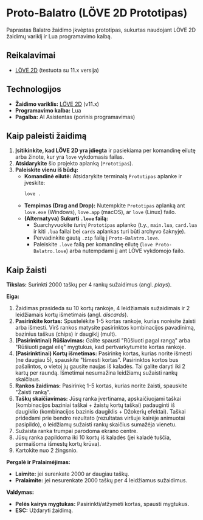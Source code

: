 # Proto-Balatro (LÖVE 2D Prototipas)

Paprastas Balatro žaidimo įkvėptas prototipas, sukurtas naudojant LÖVE 2D žaidimų variklį ir Lua programavimo kalbą.

## Reikalavimai

-   [LÖVE 2D](https://love2d.org/) (testuota su 11.x versija)

## Technologijos

-   **Žaidimo variklis:** [LÖVE 2D](https://love2d.org/) (v11.x)
-   **Programavimo kalba:** Lua
-   **Pagalba:** AI Asistentas (porinis programavimas)

## Kaip paleisti žaidimą

1.  **Įsitikinkite, kad LÖVE 2D yra įdiegta** ir pasiekiama per komandinę eilutę arba žinote, kur yra `love` vykdomasis failas.
2.  **Atsidarykite** šio projekto aplanką (`Prototipas`).
3.  **Paleiskite vienu iš būdų:**
    *   **Komandinė eilutė:** Atsidarykite terminalą `Prototipas` aplanke ir įveskite:
        ```bash
        love .
        ```
    *   **Tempimas (Drag and Drop):** Nutempkite `Prototipas` aplanką ant `love.exe` (Windows), `love.app` (macOS), ar `love` (Linux) failo.
    *   **(Alternatyva) Sukurti `.love` failą:**
        *   Suarchyvuokite *turinį* `Prototipas` aplanko (t.y., `main.lua`, `card.lua` ir kiti `.lua` failai bei `cards` aplankas turi būti archyvo šaknyje).
        *   Pervadinkite gautą `.zip` failą į `Proto-Balatro.love`.
        *   Paleiskite `.love` failą per komandinę eilutę (`love Proto-Balatro.love`) arba nutempdami jį ant LÖVE vykdomojo failo.

## Kaip žaisti

**Tikslas:** Surinkti 2000 taškų per 4 rankų sužaidimus (angl. *plays*).

**Eiga:**
1.  Žaidimas prasideda su 10 kortų rankoje, 4 leidžiamais sužaidimais ir 2 leidžiamais kortų išmetimais (angl. *discards*).
2.  **Pasirinkite kortas:** Spustelėkite 1-5 kortas rankoje, kurias norėsite žaisti arba išmesti. Virš rankos matysite pasirinktos kombinacijos pavadinimą, bazinius taškus (chips) ir daugiklį (mult).
3.  **(Pasirinktinai) Rūšiavimas:** Galite spausti "Rūšiuoti pagal rangą" arba "Rūšiuoti pagal eilę" mygtukus, kad pertvarkytumėte kortas rankoje.
4.  **(Pasirinktinai) Kortų išmetimas:** Pasirinkę kortas, kurias norite išmesti (ne daugiau 5), spauskite "Išmesti kortas". Pasirinktos kortos bus pašalintos, o vietoj jų gausite naujas iš kaladės. Tai galite daryti iki 2 kartų per raundą. Išmetimai nesumažina leidžiamų sužaisti rankų skaičiaus.
5.  **Rankos žaidimas:** Pasirinkę 1-5 kortas, kurias norite žaisti, spauskite "Žaisti ranką".
6.  **Taškų skaičiavimas:** Jūsų ranka įvertinama, apskaičiuojami taškai (kombinacijos baziniai taškai + žaistų kortų taškai) padauginti iš daugiklio (kombinacijos bazinis daugiklis + Džokerių efektai). Taškai pridedami prie bendro rezultato (rezultatas viršuje kairėje animuotai pasipildo), o leidžiamų sužaisti rankų skaičius sumažėja vienetu.
7.  Sužaista ranka trumpai parodoma ekrano centre.
8.  Jūsų ranka papildoma iki 10 kortų iš kaladės (jei kaladė tuščia, permaišoma išmestų kortų krūva).
9.  Kartokite nuo 2 žingsnio.

**Pergalė ir Pralaimėjimas:**
*   **Laimite:** jei surenkate 2000 ar daugiau taškų.
*   **Pralaimite:** jei nesurenkate 2000 taškų per 4 leidžiamus sužaidimus.

**Valdymas:**
*   **Pelės kairys mygtukas:** Pasirinkti/atžymėti kortas, spausti mygtukus.
*   **ESC:** Uždaryti žaidimą. 
